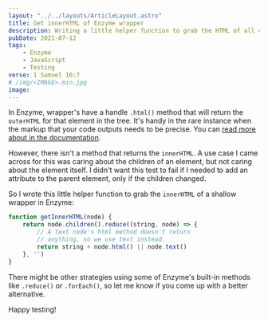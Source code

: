 ```yaml
---
layout: "../../layouts/ArticleLayout.astro"
title: Get innerHTML of Enzyme wrapper
description: Writing a little helper function to grab the HTML of all children of a shallow wrapper in Enzyme
pubDate: 2021-07-12
tags:
    - Enzyme
    - JavaScript
    - Testing
verse: 1 Samuel 16:7
# /img/<IMAGE>.min.jpg
image:
---
```


In Enzyme, wrapper's have a handle `.html()` method that will return the `outerHTML` for that element in the tree. It's handy in the rare instance when the markup that your code outputs needs to be precise. You can [read more about in the documentation](https://enzymejs.github.io/enzyme/docs/api/ShallowWrapper/html.html).

However, there isn't a method that returns the `innerHTML`. A use case I came across for this was caring about the children of an element, but not caring about the element itself. I didn't want this test to fail if I needed to add an attribute to the parent element, only if the children changed.

So I wrote this little helper function to grab the `innerHTML` of a shallow wrapper in Enzyme:

```js
function getInnerHTML(node) {
    return node.children().reduce((string, node) => {
        // A text node's html method doesn't return
        // anything, so we use text instead.
        return string + node.html() || node.text()
    }, '')
}
```

There might be other strategies using some of Enzyme's built-in methods like `.reduce()` or `.forEach()`, so let me know if you come up with a better alternative.

Happy testing!
